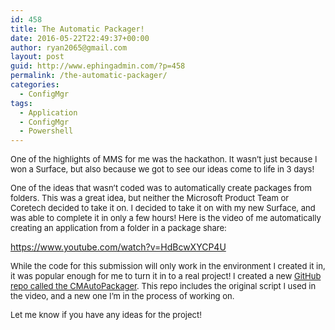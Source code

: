 ```yaml
---
id: 458
title: The Automatic Packager!
date: 2016-05-22T22:49:37+00:00
author: ryan2065@gmail.com
layout: post
guid: http://www.ephingadmin.com/?p=458
permalink: /the-automatic-packager/
categories:
  - ConfigMgr
tags:
  - Application
  - ConfigMgr
  - Powershell
---
```

<span style="font-size: small;">One of the highlights of MMS for me was the hackathon. It wasn’t just because I won a Surface, but also because we got to see our ideas come to life in 3 days! </span>

<span style="font-size: small;">One of the ideas that wasn’t coded was to automatically create packages from folders. This was a great idea, but neither the Microsoft Product Team or Coretech decided to take it on. I decided to take it on with my new Surface, and was able to complete it in only a few hours! Here is the video of me automatically creating an application from a folder in a package share:</span>

https://www.youtube.com/watch?v=HdBcwXYCP4U

<span style="font-size: small;">While the code for this submission will only work in the environment I created it in, it was popular enough for me to turn it in to a real project! I created a new <a href="https://github.com/Ryan2065/CMAutoPackager">GitHub repo called the CMAutoPackager</a>. This repo includes the original script I used in the video, and a new one I’m in the process of working on.</span>

<span style="font-size: small;">Let me know if you have any ideas for the project! </span>